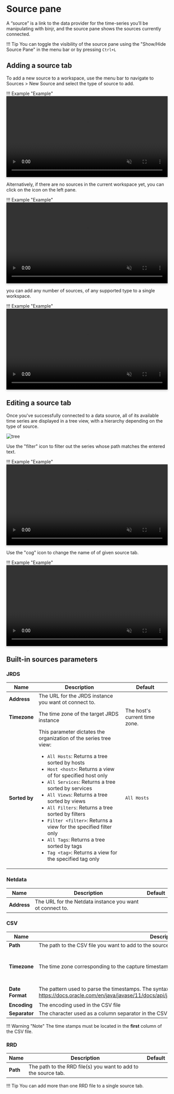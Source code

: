 # Source pane

<style>
    video {
        width: 100%;
        height: auto;
        box-shadow: 0 0 .2rem rgba(0, 0, 0, .1), 0 .2rem .4rem rgba(0, 0, 0, .2);
    }
</style>

A “source” is a link to the data provider for the time-series you’ll be manipulating with binjr, and the source pane 
shows the sources currently connected. 

!!! Tip
    You can toggle the visibility of the source pane using the "Show/Hide Source Pane" in the menu bar or by pressing 
    `Ctrl+L`

## Adding a source tab

To add a new source to a workspace, use the menu bar to navigate to
Sources &gt; New Source and select the type of source to add.

!!! Example "Example"
    <video controls muted src="/assets/videos/add_source_menu.mp4" type="video/mp4"/></video>

Alternatively, if there are no sources in the current workspace yet, you
can click on the icon on the left pane.

!!! Example "Example"
    <video controls  muted src="/assets/videos/add_source_icon.mp4" type="video/mp4"/></video>

you can add any number of sources, of any supported type to a single workspace.

!!! Example "Example"
    <video controls  muted src="/assets/videos/add_many_sources.mp4" type="video/mp4"/></video>


## Editing a source tab

Once you've successfully connected to a data source, all of its available time series are displayed in a tree view, 
with a hierarchy depending on the type of source.

![tree](/assets/images/source_tree_view.png)


Use the "filter" icon to filter out the series whose path matches the entered text.

!!! Example "Example"
    <video controls  muted src="/assets/videos/filter_tree_source.mp4" type="video/mp4"/></video>

Use the "cog" icon to change the name of of given source tab.

!!! Example "Example"
    <video controls  muted src="/assets/videos/rename_source.mp4" type="video/mp4"/></video>
    
    
    
## Built-in sources parameters    

### JRDS 

| Name | Description | Default|
|------|-------------|--------|
|**Address**  |The URL for the JRDS instance you want ot connect to. | |
|**Timezone**  | The time zone of the target JRDS instance| The host's current time zone. |
|**Sorted by**  | This parameter dictates the organization of the series tree view: <ul><li>`All Hosts`: Returns a tree sorted by hosts</li><li>`Host <host>`: Returns a view of for specified host only</li><li>`All Services`: Returns a tree sorted by services</li><li>`All Views`: Returns a tree sorted by views</li><li>`All Filters`: Returns a tree sorted by filters</li><li>`Filter <filter>`: Returns a view for the specified filter only</li><li>`All Tags`: Returns a tree sorted by tags</li><li>`Tag <tag>`: Returns a view for the specified tag only</li></ul>  | `All Hosts` |

### Netdata

| Name | Description | Default|
|------|-------------|--------|
|**Address**  |The URL for the Netdata instance you want ot connect to. | |

### CSV 

| Name | Description | Default|
|------|-------------|--------|
|**Path**  |The path to the CSV file you want to add to the source tab. | |
|**Timezone**  | The time zone corresponding to the capture timestamps in the CSV file. | The host's current time zone. |
|**Date Format**  | The pattern used to parse the timestamps. The syntax is that of Java's DatetimeFormatter: https://docs.oracle.com/en/java/javase/11/docs/api/java.base/java/time/format/DateTimeFormatter.html  |  `yyyy-MM-dd HH:mm:ss`   |
|**Encoding**  |    The encoding used in the CSV file      |  `utf-8`    |
|**Separator**  |  The character used as a column separator in the CSV file. | `,` |

!!! Warning "Note"
    The time stamps must be located in the **first** column of the CSV file. 

### RRD 

| Name | Description | Default|
|------|-------------|--------|
|**Path**  |The path to the RRD file(s) you want to add to the source tab. | |

!!! Tip
    You can add more than one RRD file to a single source tab.
    
    
